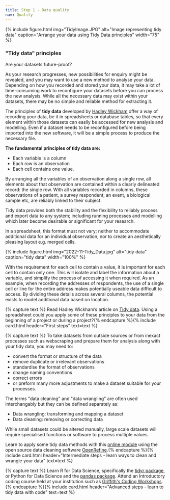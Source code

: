 ```yaml
---
title: Step 1 - Data quality
nav: Quality
---
```


{% include figure.html img="TidyImage.JPG" alt="Image representing tidy data" caption="Arrange your data using Tidy Data principles" width="75" %}

### "Tidy data" principles

Are your datasets future-proof? 

As your research progresses, new possibilities for enquiry might be revealed, and you may want to use a new method to analyse your data. Depending on how you recorded and stored your data, it may take a lot of time-consuming work to reconfigure your datasets before you can process the new analysis. While all the necessary data may exist within your datasets, there may be no simple and reliable method for extracting it.

The principles of **tidy data** developed by [Hadley Wickham](https://hadley.nz/) offer a way of recording your data, be it in spreadsheets or database tables, so that every element within those datasets can easily be accessed for new analysis and modelling. Even if a dataset needs to be reconfigured before being imported into the new software, it will be a simple process to produce the necessary file.

**The fundamental principles of tidy data are:**
- Each variable is a column
- Each row is an observation
- Each cell contains one value.

By arranging all the variables of an observation along a single row, all elements about that observation are contained within a clearly delineated record: the single row. With all variables recorded in columns, these observations of a patient, a survey respondent, an event, a biological sample etc, are reliably linked to their subject.

Tidy data provides both the stability and the flexibility to reliably process and export data to any system; including running processes and modelling which later become desirable or significant for your research.  

In a spreadsheet, this format must not vary; neither to accommodate additional data for an individual observation, nor to create an aesthetically pleasing layout e.g. merged cells.

{% include figure.html img="2022-11-Tidy_Data.jpg" alt="tidy data" caption="tidy data" width="100%" %}

With the requirement for each cell to contain a value, it is important for each cell to contain only one. This will isolate and label the information about a variable, and simplify the process of accessing it when required. As an example, when recording the addresses of respondents, the use of a single cell or line for the entire address makes potentially useable data difficult to access. By dividing these details across several columns, the potential exists to model additional data based on location.

{% capture text %}
Read Hadley Wickham’s article on [Tidy data](https://vita.had.co.nz/papers/tidy-data.pdf). Using a spreadsheet could you apply some of these principles to your data from the beginning of a project or during a project?{% endcapture %}{% include card.html header="First steps" text=text %}

{% capture text %}
To take datasets from outside sources or from inexact processes such as webscraping and prepare them for analysis along with your tidy data, you may need to:
- convert the format or structure of the data
- remove duplicate or irrelevant observations
- standardise the format of observations
- change naming conventions
- correct errors
- or preform many more adjustments to make a dataset suitable for your processes.

The terms "data cleaning" and "data wrangling" are often used interchangably but they can be defined separately as:
- Data wrangling: transforming and mapping a dataset
- Data cleaning: removing or correcting data 

While small datasets could be altered manually, large scale datasets will require specialised functions or software to process multiple values.

Learn to apply some tidy data methods with this [online module](https://griffithunilibrary.github.io/intro-data-wrangle/) using the open source data cleaning software [OpenRefine](https://openrefine.org/).{% endcapture %}{% include card.html header="Intermediate steps - learn ways to clean and wrangle your data" text=text %}

{% capture text %}
Learn R for Data Science, specifically the [tidyr package](https://r4ds.had.co.nz/tidy-data.html), or Python for Data Science and the [pandas package](https://byuidatascience.github.io/python4ds/tidy-data.html).
Attend an Introductory coding course held at your institution such as [Griffith's Coding Workshops](https://www.griffith.edu.au/eresearch-services/hacky-hour).{% endcapture %}{% include card.html header="Advanced steps - learn to tidy data with code" text=text %}

